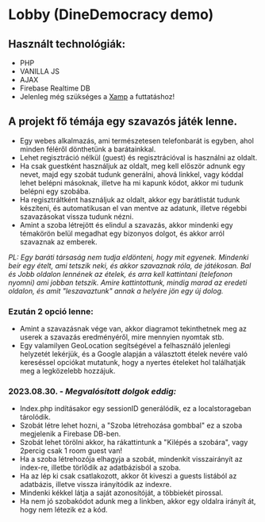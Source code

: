 # Lobby (DineDemocracy demo)

## Használt technológiák:
* PHP
* VANILLA JS
* AJAX
* Firebase Realtime DB
* Jelenleg még szükséges a [Xamp](https://www.apachefriends.org/hu/index.html) a futtatáshoz!

## A projekt fő témája egy szavazós játék lenne.
- Egy webes alkalmazás, ami természetesen telefonbarát is egyben, ahol minden féléről dönthetünk a barátainkkal.
- Lehet regisztráció nélkül (guest) és regisztrációval is használni az oldalt.
- Ha csak guestként használjuk az oldalt, meg kell először adnunk egy nevet, majd egy szobát tudunk generálni, ahová linkkel, vagy kóddal lehet belépni másoknak, illetve ha mi kapunk kódot, akkor mi tudunk belépni egy szobába.
- Ha regisztráltként használjuk az oldalt, akkor egy barátlistát tudunk készíteni, és automatikusan el van mentve az adatunk, illetve régebbi szavazásokat vissza tudunk nézni.
- Amint a szoba létrejött és elindul a szavazás, akkor mindenki egy témakörön belül megadhat egy bizonyos dolgot, és akkor arról szavaznak az emberek.

*PL: Egy baráti társaság nem tudja eldönteni, hogy mit egyenek. Mindenki beír egy ételt, ami tetszik neki, és akkor szavaznak róla, de játékosan.
Bal és Jobb oldalon lennének az ételek, és arra kell kattintani (telefonon nyomni) ami jobban tetszik. 
Amire kattintottunk, mindig marad az eredeti oldalon, és amit "leszavaztunk" annak a helyére jön egy új dolog.*

### Ezután 2 opció lenne:
- Amint a szavazásnak vége van, akkor diagramot tekinthetnek meg az userek a szavazás eredményéről, mire mennyien nyomtak stb.
- Egy valamilyen GeoLocation segítségével a felhasználó jelenlegi helyzetét lekérjük, és a Google alapján a választott ételek nevére való kereséssel opciókat mutatunk, hogy a nyertes ételeket hol találhatják meg a legközelebb hozzájuk.

### 2023.08.30. - *Megvalósított dolgok eddig:*
* Index.php indításakor egy sessionID generálódik, ez a localstorageban tárolódik.
* Szobát létre lehet hozni, a "Szoba létrehozása gombbal" ez a szoba megjelenik a Firebase DB-ben.
* Szobát lehet törölni akkor, ha rákattintunk a "Kilépés a szobára", vagy 2percig csak 1 room guest van!
* Ha a szoba létrehozója elhagyja a szobát, mindenkit visszairányít az index-re, illetbe törlődik az adatbázisból a szoba.
* Ha az lép ki csak csatlakozott, akkor őt kiveszi a guests listából az adatbázis, illetve vissza irányítódik az indexre.
* Mindenki kékkel látja a saját azonosítóját, a többiekét pirossal.
* Ha nem jó szobakódot adunk meg a linkben, akkor egy oldalra irányít át, hogy nem létezik ez a kód.
